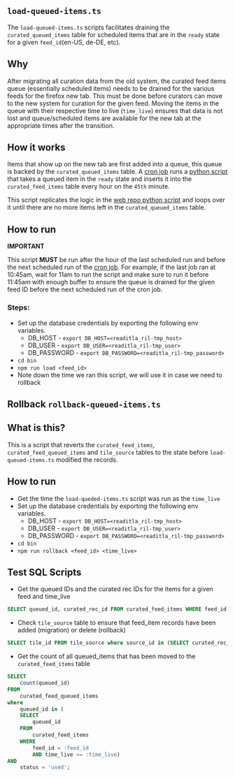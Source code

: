 ## `load-queued-items.ts`
The `load-queued-items.ts` scripts facilitates draining the `curated_queued_items` table for scheduled items that are
in the `ready` state for a given `feed_id`(en-US, de-DE, etc).

## Why
After migrating all curation data from the old system, the curated feed items queue (essentially scheduled
items) needs to be drained for the various feeds for the firefox new tab. This must be done before curators can move 
to the new system for curation for the given feed. Moving the items in the queue with their respective time to live 
(`time_live`) ensures that data is not lost and queue/scheduled items are available for the new tab at the appropriate 
times after the transition.

## How it works
Items that show up on the new tab are first added into a queue, this queue is backed by the `curated_queued_items`
table. A [cron job](https://github.com/Pocket/ansible-playbooks/blob/master/templates/etc/cron.d/Cron-app.crontab.j2#L71)
runs a [python script](https://github.com/Pocket/Web/blob/main/processes/curation/add_feed_items.py) that takes a queued
item in the `ready` state and inserts it into the `curated_feed_items` table every hour on the `45th` minute.

This script replicates the logic in the [web repo python script](https://github.com/Pocket/Web/blob/main/processes/curation/add_feed_items.py)
and loops over it until there are no more items left in the `curated_queued_items` table.

## How to run
**IMPORTANT**

This script **MUST** be run after the hour of the last scheduled run and before the next scheduled run of the
[cron job](https://github.com/Pocket/ansible-playbooks/blob/master/templates/etc/cron.d/Cron-app.crontab.j2#L71).
For example, if the last job ran at 10:45am, wait for 11am to run the script and make sure to run it before 11:45am
with enough buffer to ensure the queue is drained for the given feed ID before the next scheduled run of the cron job.

### Steps:
 - Set up the database credentials by exporting the following env variables.
   - DB_HOST - `export DB_HOST=<readitla_ril-tmp_host>`
   - DB_USER - `export DB_USER=<readitla_ril-tmp_user>`
   - DB_PASSWORD - `export DB_PASSWORD=<readitla_ril-tmp_password>`
 - `cd bin`
 - `npm run load <feed_id>`
 - Note down the time we ran this script, we will use it in case we need to rollback

## Rollback `rollback-queued-items.ts`
## What is this?
This is a script that reverts the `curated_feed_items`, `curated_feed_queued_items` and `tile_source` tables to the 
state before `load-queued-items.ts` modified the records.

## How to run
- Get the time the `load-queded-items.ts` script was run as the `time_live`
- Set up the database credentials by exporting the following env variables.
   - DB_HOST - `export DB_HOST=<readitla_ril-tmp_host>`
   - DB_USER - `export DB_USER=<readitla_ril-tmp_user>`
   - DB_PASSWORD - `export DB_PASSWORD=<readitla_ril-tmp_password>`
- `cd bin`
- `npm run rollback <feed_id> <time_live>`

## Test SQL Scripts
- Get the queued IDs and the curated rec IDs for the items for a given feed and time_live
```SQL
SELECT queued_id, curated_rec_id FROM curated_feed_items WHERE feed_id = :feed_id AND time_live >= :time_live
```
- Check `tile_source` table to ensure that feed_item records have been added (migration) or delete (rollback)
```SQL
SELECT tile_id FROM tile_source where source_id in (SELECT curated_rec_id FROM curated_feed_items WHERE feed_id = :feed_id AND time_live >= :time_live);
```
- Get the count of all queued_items that has been moved to the `curated_feed_items` table
```SQL
SELECT
	count(queued_id)
FROM
	curated_feed_queued_items
where
	queued_id in (
	SELECT
		queued_id
	FROM
		curated_feed_items
	WHERE
		feed_id = :feed_id
		AND time_live >= :time_live)
AND
	status = 'used';
```
